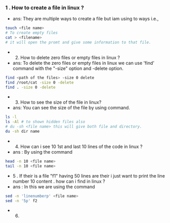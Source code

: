 ### 1 . How to create a file in linux ?
- ans: They are multiple ways to create a file but iam using to ways i.e.,

```bash
touch <file name> 
# To create empty files
cat > <filename>
# it will open the promt and give some information to that file.
```
- 2. How to delete zero files or empty files in linux ? 
- ans: To delete the zero files or empty files in linux we can use 'find' command with the "-size" option and -delete option.
```bash
find <path of the files> -size 0 delete
find /root/cat -size 0 -delete
find . -size 0 -delete
```
- 3. How to see the size of the file in linux?
- ans: You can see the size of the file by using command.
```bash
ls -l
ls -Al # to shown hidden files also
# du -sh <file name> this will give both file and directory.
du -sh dir name
```
- 4. How can i see 10 1st and last 10 lines of the code in linux ?
- ans : By using the command 
```bash
head -n 10 <file name>
tail -n 10 <file name>
```
- 5 . If their is a file "f1" having 50 lines are their i just want to print the line number 10 content . how can i find in linux ?
- ans : In this we are using the command
```bash
sed -n 'linenumberp' <file name>
sed -n '5p' f2
```
- 6. 